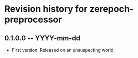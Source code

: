 # Revision history for zerepoch-preprocessor

## 0.1.0.0 -- YYYY-mm-dd

* First version. Released on an unsuspecting world.
